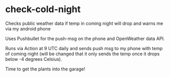 # check-cold-night
Checks public weather data if temp in coming night will drop and warns me via my android phone

Uses Pushbullet for the push-msg on the phone and OpenWeather data API. 

Runs via Action at 9 UTC daily and sends push msg to my phone with temp of coming night (will be changed that it only sends the temp once it drops below -4 degrees Celsius). 

Time to get the plants into the garage!

